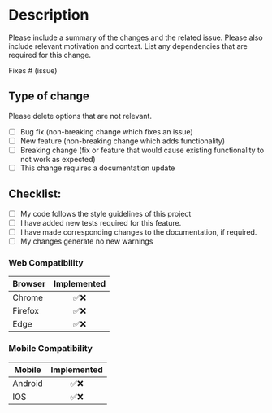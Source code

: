 # Description

Please include a summary of the changes and the related issue. Please also include relevant motivation and context. List any dependencies that are required for this change.

Fixes # (issue)

## Type of change

Please delete options that are not relevant.

- [ ] Bug fix (non-breaking change which fixes an issue)
- [ ] New feature (non-breaking change which adds functionality)
- [ ] Breaking change (fix or feature that would cause existing functionality to not work as expected)
- [ ] This change requires a documentation update

## Checklist:

- [ ] My code follows the style guidelines of this project
- [ ] I have added new tests required for this feature.
- [ ] I have made corresponding changes to the documentation, if required.
- [ ] My changes generate no new warnings

### Web Compatibility

| Browser | Implemented |
|---------|:-----------:|
| Chrome  |     ✅❌      |
| Firefox |     ✅❌      |
| Edge    |     ✅❌      |

### Mobile Compatibility

| Mobile  | Implemented |
|---------|:-----------:|
| Android |     ✅❌      |
| IOS     |     ✅❌      |
